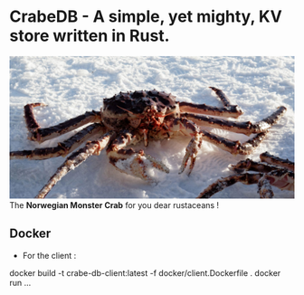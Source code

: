 # CrabeDB - A simple, yet mighty, KV store written in Rust.

![Crab](doc/crab.jpeg)
The **Norwegian Monster Crab** for you dear rustaceans !
## Docker

* For the client :

docker build -t crabe-db-client:latest -f docker/client.Dockerfile .
docker run ...